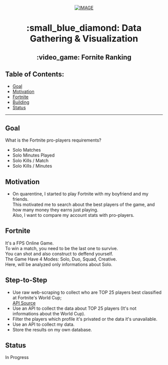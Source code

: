 <p align="center"><a href="https://imgbb.com/"><img src="https://i.ibb.co/L0C0q84/IMAGE.jpg" alt="IMAGE" border="0"></a></a></p>
<h1 align="center">:small_blue_diamond: Data Gathering & Visualization</h>
<h2 align="center">:video_game: Fornite Ranking</h>

## Table of Contents:

- [Goal](#goal)
- [Motivation](#motivation)
- [Fortnite](#Fortnite)
- [Building](#building)
- [Status](#status)
---

## Goal
What is the Fortnite pro-players requirements? 
- Solo Matches
- Solo Minutes Played
- Solo Kills / Match
- Solo Kills / Minutes


## Motivation
- On quarentine, I started to play Fortnite with my boyfriend and my friends.<br>
This motivated me to search about the best players of the game, and how many money they earns just playing.<br>
Also, I want to compare my account stats with pro-players.<br>

## Fortnite
It's a FPS Online Game.<br> 
To win a match, you need to be the last one to survive.<br>
You can shot and also construct to deffend yourself.<br>
The Game Have 4 Modes: Solo, Duo, Squad, Creative.<br> 
Here, will be analyzed only informations about Solo.

## Step-to-Step
- Use raw web-scraping to collect who are TOP 25 players best classified at Fortnite's World Cup;<br>
<a href="https://dash.fortnite-api.com/">API Source <br></a>
- Use an API to collect the data about TOP 25 players (It's not informations about the World Cup).<br>
- Filter the players which profile it's privated or the data it's unavailable.<br>
- Use an API to collect my data.<br>
- Store the results on my own database.<br>

## Status
In Progress

